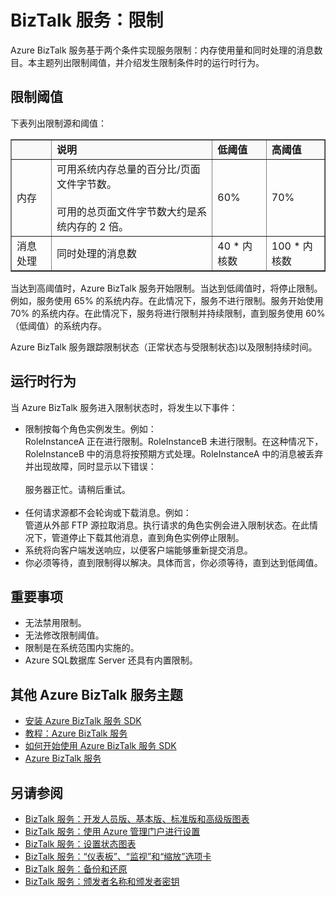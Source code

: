 <properties linkid="manage-services-biztalk-services-throttling" urlDisplayName="Throttling" pageTitle="Throttling thresholds in BizTalk Services | Azure" metaKeywords="BizTalk Services, throttling, Azure" description="Learn about throttling thresholds and resulting runtime behaviors for BizTalk Services. Throttling is based on memory usage and number of simultaneous messages." metaCanonical="" services="biztalk-services" documentationCenter="" title="BizTalk Services: Throttling" authors="mandia" solutions="" manager="paulettm" editor="cgronlun" />
<tags ms.service="biztalk-services"
    ms.date="02/25/2015"
    wacn.date=""
    />

# BizTalk 服务：限制

Azure BizTalk 服务基于两个条件实现服务限制：内存使用量和同时处理的消息数目。本主题列出限制阈值，并介绍发生限制条件时的运行时行为。

## 限制阈值

下表列出限制源和阈值：

<table border="1">
<tr bgcolor="FAF9F9">
<th>
</th>
<td>
<b>说明</b>

</td>
<td>
<b>低阈值</b>

</td>
<td>
<b>高阈值</b>

</td>
</tr>
<tr>
<td>
内存

</td>
<td>
可用系统内存总量的百分比/页面文件字节数。
<br/><br/>
可用的总页面文件字节数大约是系统内存的 2 倍。

</td>
<td>
60%

</td>
<td>
70%

</td>
</tr>
<tr>
<td>
消息处理

</td>
<td>
同时处理的消息数

</td>
<td>
40 * 内核数

</td>
<td>
100 * 内核数

</td>
</tr>
</table>
当达到高阈值时，Azure BizTalk 服务开始限制。当达到低阈值时，将停止限制。例如，服务使用 65% 的系统内存。在此情况下，服务不进行限制。服务开始使用 70% 的系统内存。在此情况下，服务将进行限制并持续限制，直到服务使用 60%（低阈值）的系统内存。

Azure BizTalk 服务跟踪限制状态（正常状态与受限制状态)以及限制持续时间。

## 运行时行为

当 Azure BizTalk 服务进入限制状态时，将发生以下事件：

-   限制按每个角色实例发生。例如：<br/>
RoleInstanceA 正在进行限制。RoleInstanceB 未进行限制。在这种情况下，RoleInstanceB 中的消息将按预期方式处理。RoleInstanceA 中的消息被丢弃并出现故障，同时显示以下错误：<br/><br/>
服务器正忙。请稍后重试。<br/><br/>
-   任何请求源都不会轮询或下载消息。例如：<br/>
管道从外部 FTP 源拉取消息。执行请求的角色实例会进入限制状态。在此情况下，管道停止下载其他消息，直到角色实例停止限制。
-   系统将向客户端发送响应，以便客户端能够重新提交消息。
-   你必须等待，直到限制得以解决。具体而言，你必须等待，直到达到低阈值。

## 重要事项

-   无法禁用限制。
-   无法修改限制阈值。
-   限制是在系统范围内实施的。
-   Azure SQL数据库 Server 还具有内置限制。

## 其他 Azure BizTalk 服务主题

-   [安装 Azure BizTalk 服务 SDK][安装 Azure BizTalk 服务 SDK]
-   [教程：Azure BizTalk 服务][教程：Azure BizTalk 服务]
-   [如何开始使用 Azure BizTalk 服务 SDK][如何开始使用 Azure BizTalk 服务 SDK]
-   [Azure BizTalk 服务][Azure BizTalk 服务]

## 另请参阅

-   [BizTalk 服务：开发人员版、基本版、标准版和高级版图表][BizTalk 服务：开发人员版、基本版、标准版和高级版图表]
-   [BizTalk 服务：使用 Azure 管理门户进行设置][BizTalk 服务：使用 Azure 管理门户进行设置]
-   [BizTalk 服务：设置状态图表][BizTalk 服务：设置状态图表]
-   [BizTalk 服务：“仪表板”、“监视”和“缩放”选项卡][BizTalk 服务：“仪表板”、“监视”和“缩放”选项卡]
-   [BizTalk 服务：备份和还原][BizTalk 服务：备份和还原]
-   [BizTalk 服务：颁发者名称和颁发者密钥][BizTalk 服务：颁发者名称和颁发者密钥]

  [安装 Azure BizTalk 服务 SDK]: http://go.microsoft.com/fwlink/p/?LinkID=241589
  [教程：Azure BizTalk 服务]: http://go.microsoft.com/fwlink/p/?LinkID=236944
  [如何开始使用 Azure BizTalk 服务 SDK]: http://go.microsoft.com/fwlink/p/?LinkID=302335
  [Azure BizTalk 服务]: http://go.microsoft.com/fwlink/p/?LinkID=303664
  [BizTalk 服务：开发人员版、基本版、标准版和高级版图表]: http://go.microsoft.com/fwlink/p/?LinkID=302279
  [BizTalk 服务：使用 Azure 管理门户进行设置]: http://go.microsoft.com/fwlink/p/?LinkID=302280
  [BizTalk 服务：设置状态图表]: http://go.microsoft.com/fwlink/p/?LinkID=329870
  [BizTalk 服务：“仪表板”、“监视”和“缩放”选项卡]: http://go.microsoft.com/fwlink/p/?LinkID=302281
  [BizTalk 服务：备份和还原]: http://go.microsoft.com/fwlink/p/?LinkID=329873
  [BizTalk 服务：颁发者名称和颁发者密钥]: http://go.microsoft.com/fwlink/p/?LinkID=303941
